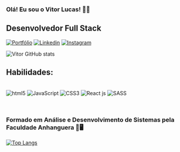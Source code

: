 ### Olá! Eu sou o Vitor Lucas! 🖐🏼
## Desenvolvedor Full Stack

[![Portfólio](https://img.shields.io/badge/website-000000?style=for-the-badge&logo=About.me&logoColor=white)](https://portfolio-react-sass-zbg6.vercel.app/)
[![Linkedin](https://img.shields.io/badge/LinkedIn-0077B5?style=for-the-badge&logo=linkedin&logoColor=white)](https://www.linkedin.com/in/vitor-araujodev/)
[![Instagram](https://img.shields.io/badge/Instagram-E4405F?style=for-the-badge&logo=instagram&logoColor=white)](https://www.instagram.com/vitor.lucasz/)

![Vitor GitHub stats](https://github-readme-stats.vercel.app/api?username=VitorLucasX&show_icons=true&theme=dracula)

## Habilidades:

<div style="display: inline-block"><br/>
    <img src="https://img.shields.io/badge/HTML5-E34F26?style=for-the-badge&logo=html5&logoColor=white" alt="html5" align="center"/>
    <img src="https://img.shields.io/badge/CSS3-1572B6?style=for-the-badge&logo=css3&logoColor=white" alt="JavaScript" align="center"/>
    <img src="https://img.shields.io/badge/JavaScript-F7DF1E?style=for-the-badge&logo=javascript&logoColor=black" alt="CSS3" align="center"/>
    <img src="https://img.shields.io/badge/React-20232A?style=for-the-badge&logo=react&logoColor=61DAFB" alt="React js" align="center"/>
    <img src="https://img.shields.io/badge/Sass-CC6699?style=for-the-badge&logo=sass&logoColor=white" alt="SASS" align="center">
</div>

<br><h3>Formado em Análise e Desenvolvimento de Sistemas pela Faculdade Anhanguera 📙🖥️</h3>

[![Top Langs](https://github-readme-stats.vercel.app/api/top-langs/?username=VitorLucasX)](https://github.com/VitorLucasX/github-readme-stats)
